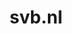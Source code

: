 ---
layout: post
title:  "svb.nl"
internal_url:  "/dutchgov/svb.nl.html"
subdomains_count: 156
all_subdomains_count: 273
urls_count: 60
ssl_rank: 0
http_rank: 55
url_link: /data/svb.nl/urls.txt
all_subdomains_link: /data/svb.nl/all_subdomains.txt
subdomains_link: /data/svb.nl/subdomains.txt
categories: dutchgov
---